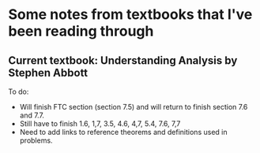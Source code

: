 # Some notes from textbooks that I've been reading through

## Current textbook: Understanding Analysis by Stephen Abbott
To do: 
  - Will finish FTC section (section 7.5) and will return to finish section 7.6 and 7.7. 
  - Still have to finish 1.6, 1,7, 3.5, 4.6, 4,7, 5.4, 7.6, 7,7
  - Need to add links to reference theorems and definitions used in problems.
